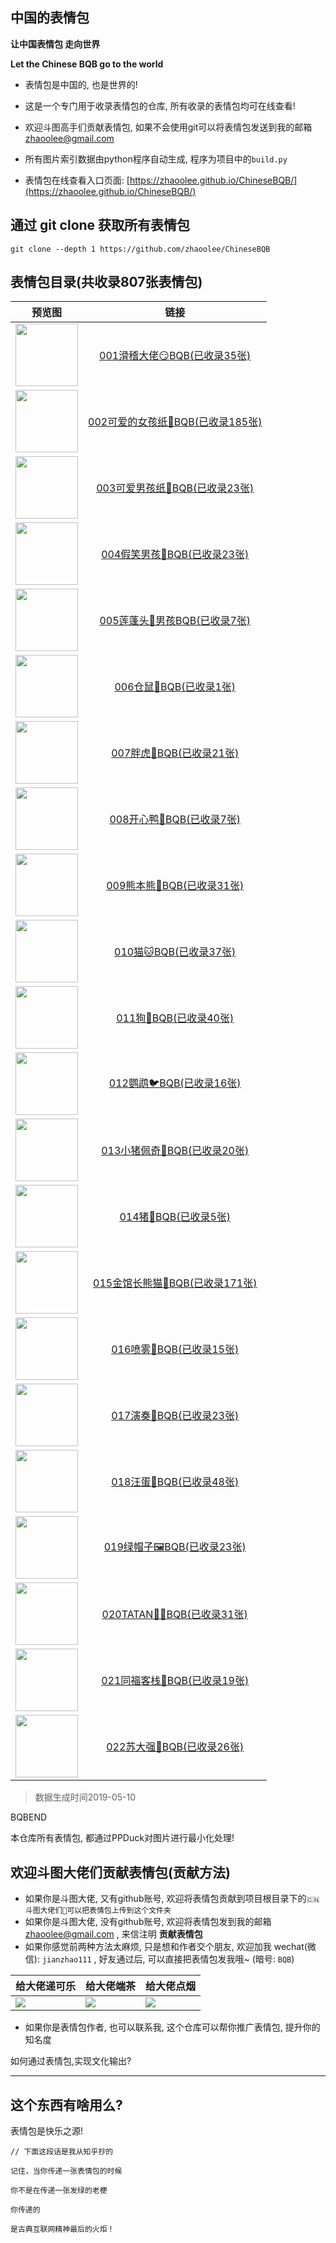 ## 中国的表情包


**让中国表情包 走向世界**

**Let the Chinese BQB go to the world**

- 表情包是中国的, 也是世界的!

- 这是一个专门用于收录表情包的仓库, 所有收录的表情包均可在线查看! 

- 欢迎斗图高手们贡献表情包, 如果不会使用git可以将表情包发送到我的邮箱 zhaoolee@gmail.com

- 所有图片索引数据由python程序自动生成, 程序为项目中的`build.py`

- 表情包在线查看入口页面: [https://zhaoolee.github.io/ChineseBQB/](https://zhaoolee.github.io/ChineseBQB/)


## 通过 git clone 获取所有表情包

```
git clone --depth 1 https://github.com/zhaoolee/ChineseBQB
```



## 表情包目录(共收录807张表情包)

| 预览图 | 链接 | 
 | :---: | :---: | 
| <img height='100px' src='https://raw.githubusercontent.com/zhaoolee/ChineseBQB/master/001滑稽大佬😏BQB/0.gif' /> | [001滑稽大佬😏BQB(已收录35张)](https://zhaoolee.github.io/ChineseBQB/001滑稽大佬😏BQB/) |
| <img height='100px' src='https://raw.githubusercontent.com/zhaoolee/ChineseBQB/master/002可爱的女孩纸👧BQB/0.gif' /> | [002可爱的女孩纸👧BQB(已收录185张)](https://zhaoolee.github.io/ChineseBQB/002可爱的女孩纸👧BQB/) |
| <img height='100px' src='https://raw.githubusercontent.com/zhaoolee/ChineseBQB/master/003可爱男孩纸👶BQB/0.gif' /> | [003可爱男孩纸👶BQB(已收录23张)](https://zhaoolee.github.io/ChineseBQB/003可爱男孩纸👶BQB/) |
| <img height='100px' src='https://raw.githubusercontent.com/zhaoolee/ChineseBQB/master/004假笑男孩👦BQB/0.jpg' /> | [004假笑男孩👦BQB(已收录23张)](https://zhaoolee.github.io/ChineseBQB/004假笑男孩👦BQB/) |
| <img height='100px' src='https://raw.githubusercontent.com/zhaoolee/ChineseBQB/master/005莲蓬头👲男孩BQB/0.gif' /> | [005莲蓬头👲男孩BQB(已收录7张)](https://zhaoolee.github.io/ChineseBQB/005莲蓬头👲男孩BQB/) |
| <img height='100px' src='https://raw.githubusercontent.com/zhaoolee/ChineseBQB/master/006仓鼠🐹BQB/0.gif' /> | [006仓鼠🐹BQB(已收录1张)](https://zhaoolee.github.io/ChineseBQB/006仓鼠🐹BQB/) |
| <img height='100px' src='https://raw.githubusercontent.com/zhaoolee/ChineseBQB/master/007胖虎🐯BQB/0.gif' /> | [007胖虎🐯BQB(已收录21张)](https://zhaoolee.github.io/ChineseBQB/007胖虎🐯BQB/) |
| <img height='100px' src='https://raw.githubusercontent.com/zhaoolee/ChineseBQB/master/008开心鸭🐥BQB/2018-7-17-10.gif' /> | [008开心鸭🐥BQB(已收录7张)](https://zhaoolee.github.io/ChineseBQB/008开心鸭🐥BQB/) |
| <img height='100px' src='https://raw.githubusercontent.com/zhaoolee/ChineseBQB/master/009熊本熊🐻BQB/0.gif' /> | [009熊本熊🐻BQB(已收录31张)](https://zhaoolee.github.io/ChineseBQB/009熊本熊🐻BQB/) |
| <img height='100px' src='https://raw.githubusercontent.com/zhaoolee/ChineseBQB/master/010猫🐱BQB/0.gif' /> | [010猫🐱BQB(已收录37张)](https://zhaoolee.github.io/ChineseBQB/010猫🐱BQB/) |
| <img height='100px' src='https://raw.githubusercontent.com/zhaoolee/ChineseBQB/master/011狗🐶BQB/0.gif' /> | [011狗🐶BQB(已收录40张)](https://zhaoolee.github.io/ChineseBQB/011狗🐶BQB/) |
| <img height='100px' src='https://raw.githubusercontent.com/zhaoolee/ChineseBQB/master/012鹦鹉🐦BQB/0.gif' /> | [012鹦鹉🐦BQB(已收录16张)](https://zhaoolee.github.io/ChineseBQB/012鹦鹉🐦BQB/) |
| <img height='100px' src='https://raw.githubusercontent.com/zhaoolee/ChineseBQB/master/013小猪佩奇👑BQB/0.gif' /> | [013小猪佩奇👑BQB(已收录20张)](https://zhaoolee.github.io/ChineseBQB/013小猪佩奇👑BQB/) |
| <img height='100px' src='https://raw.githubusercontent.com/zhaoolee/ChineseBQB/master/014猪🐖BQB/0.gif' /> | [014猪🐖BQB(已收录5张)](https://zhaoolee.github.io/ChineseBQB/014猪🐖BQB/) |
| <img height='100px' src='https://raw.githubusercontent.com/zhaoolee/ChineseBQB/master/015金馆长熊猫🐼BQB/0.gif' /> | [015金馆长熊猫🐼BQB(已收录171张)](https://zhaoolee.github.io/ChineseBQB/015金馆长熊猫🐼BQB/) |
| <img height='100px' src='https://raw.githubusercontent.com/zhaoolee/ChineseBQB/master/016喷雾🚿BQB/0.gif' /> | [016喷雾🚿BQB(已收录15张)](https://zhaoolee.github.io/ChineseBQB/016喷雾🚿BQB/) |
| <img height='100px' src='https://raw.githubusercontent.com/zhaoolee/ChineseBQB/master/017演奏🎻BQB/0.gif' /> | [017演奏🎻BQB(已收录23张)](https://zhaoolee.github.io/ChineseBQB/017演奏🎻BQB/) |
| <img height='100px' src='https://raw.githubusercontent.com/zhaoolee/ChineseBQB/master/018汪蛋🥚BQB/0.gif' /> | [018汪蛋🥚BQB(已收录48张)](https://zhaoolee.github.io/ChineseBQB/018汪蛋🥚BQB/) |
| <img height='100px' src='https://raw.githubusercontent.com/zhaoolee/ChineseBQB/master/019绿帽子🖼BQB/绿帽子1.gif' /> | [019绿帽子🖼BQB(已收录23张)](https://zhaoolee.github.io/ChineseBQB/019绿帽子🖼BQB/) |
| <img height='100px' src='https://raw.githubusercontent.com/zhaoolee/ChineseBQB/master/020TATAN🤷‍♂️BQB/0.gif' /> | [020TATAN🤷‍♂️BQB(已收录31张)](https://zhaoolee.github.io/ChineseBQB/020TATAN🤷‍♂️BQB/) |
| <img height='100px' src='https://raw.githubusercontent.com/zhaoolee/ChineseBQB/master/021同福客栈🏫BQB/0.jpg' /> | [021同福客栈🏫BQB(已收录19张)](https://zhaoolee.github.io/ChineseBQB/021同福客栈🏫BQB/) |
| <img height='100px' src='https://raw.githubusercontent.com/zhaoolee/ChineseBQB/master/022苏大强👴BQB/0.gif' /> | [022苏大强👴BQB(已收录26张)](https://zhaoolee.github.io/ChineseBQB/022苏大强👴BQB/) |



 > 数据生成时间2019-05-10

BQBEND


本仓库所有表情包, 都通过PPDuck对图片进行最小化处理!


## 欢迎斗图大佬们贡献表情包(贡献方法)

- 如果你是斗图大佬, 又有github账号, 欢迎将表情包贡献到项目根目录下的`🇨🇳斗图大佬们👑可以把表情包上传到这个文件夹`
- 如果你是斗图大佬, 没有github账号, 欢迎将表情包发到我的邮箱 zhaoolee@gmail.com , 来信注明 **贡献表情包**
- 如果你感觉前两种方法太麻烦, 只是想和作者交个朋友, 欢迎加我 wechat(微信): `jianzhao111` , 好友通过后, 可以直接把表情包发我哦~ (暗号: `BQB`)

| 给大佬递可乐 | 给大佬端茶 | 给大佬点烟 |
| --- | --- | --- |
| ![](https://raw.githubusercontent.com/zhaoolee/ChineseBQB/master/000%F0%9F%87%A8%F0%9F%87%B3%E6%96%97%E5%9B%BE%E5%A4%A7%E4%BD%AC%E4%BB%AC%F0%9F%91%91%E5%8F%AF%E4%BB%A5%E6%8A%8A%E8%A1%A8%E6%83%85%E5%8C%85%E4%B8%8A%E4%BC%A0%E5%88%B0%E8%BF%99%E4%B8%AA%E6%96%87%E4%BB%B6%E5%A4%B9/dalao01.jpg) | ![](https://raw.githubusercontent.com/zhaoolee/ChineseBQB/master/000%F0%9F%87%A8%F0%9F%87%B3%E6%96%97%E5%9B%BE%E5%A4%A7%E4%BD%AC%E4%BB%AC%F0%9F%91%91%E5%8F%AF%E4%BB%A5%E6%8A%8A%E8%A1%A8%E6%83%85%E5%8C%85%E4%B8%8A%E4%BC%A0%E5%88%B0%E8%BF%99%E4%B8%AA%E6%96%87%E4%BB%B6%E5%A4%B9/dalao02.jpg) |  ![](https://raw.githubusercontent.com/zhaoolee/ChineseBQB/master/000%F0%9F%87%A8%F0%9F%87%B3%E6%96%97%E5%9B%BE%E5%A4%A7%E4%BD%AC%E4%BB%AC%F0%9F%91%91%E5%8F%AF%E4%BB%A5%E6%8A%8A%E8%A1%A8%E6%83%85%E5%8C%85%E4%B8%8A%E4%BC%A0%E5%88%B0%E8%BF%99%E4%B8%AA%E6%96%87%E4%BB%B6%E5%A4%B9/dalao03.jpg) |

- 如果你是表情包作者, 也可以联系我, 这个仓库可以帮你推广表情包, 提升你的知名度


如何通过表情包,实现文化输出?

---

## 这个东西有啥用么?

表情包是快乐之源!
```
// 下面这段话是我从知乎抄的

记住，当你传递一张表情包的时候

你不是在传递一张发绿的老梗

你传递的

是古典互联网精神最后的火炬！ 
```


